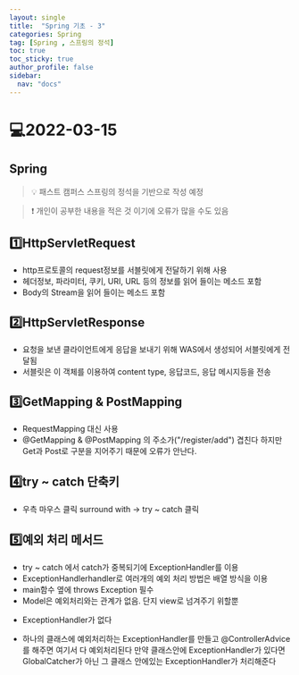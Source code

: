 ```yaml
---
layout: single
title:  "Spring 기초 - 3"
categories: Spring
tag: [Spring , 스프링의 정석]
toc: true
toc_sticky: true
author_profile: false
sidebar:
  nav: "docs"
---
```


# 💻2022-03-15

## Spring

<!--Quote-->
> 💡 패스트 캠퍼스 스프링의 정석을 기반으로 작성 예정

> ❗ 개인이 공부한 내용을 적은 것 이기에 오류가 많을 수도 있음


## 1️⃣HttpServletRequest

- http프로토콜의 request정보를 서블릿에게 전달하기 위해 사용
- 헤더정보, 파라미터, 쿠키, URI, URL 등의 정보를 읽어 들이는 메소드 포함
- Body의 Stream을 읽어 들이는 메소드 포함

## 2️⃣HttpServletResponse

- 요청을 보낸 클라이언트에게 응답을 보내기 위해 WAS에서 생성되어 서블릿에게 전달됨
- 서블릿은 이 객체를 이용하여 content type, 응답코드, 응답 메시지등을 전송

## 3️⃣GetMapping & PostMapping

<script src="https://gist.github.com/kimyeong96/be270e04b645b598d4b00dbe5972727a.js"></script>

- RequestMapping 대신 사용
- @GetMapping & @PostMapping 의 주소가("/register/add") 겹친다 하지만 Get과 Post로 구분을 지어주기 때문에 오류가 안난다.

## 4️⃣try ~ catch 단축키

- 우측 마우스 클릭 surround with → try ~ catch 클릭

## 5️⃣예외 처리 메서드

<script src="https://gist.github.com/kimyeong96/96d1fd6454078f30ea166c5c1ac0f365.js"></script>

- try ~ catch 에서 catch가 중복되기에 ExceptionHandler를 이용
- ExceptionHandlerhandler로 여러개의 예외 처리 방법은 배열 방식을 이용
- main함수 옆에 throws Exception 필수
- Model은 예외처리와는 관계가 없음. 단지 view로 넘겨주기 위할뿐

<script src="https://gist.github.com/kimyeong96/b0af5a5f1c3e145d12abc715c1f273ab.js"></script>

- ExceptionHandler가 없다

<script src="https://gist.github.com/kimyeong96/539d88f1bd7c00a84332e5dac0bf54a1.js"></script>

- 하나의 클래스에 예외처리하는 ExceptionHandler를 만들고 @ControllerAdvice를 해주면 여기서 다 예외처리된다 만약 클래스안에  ExceptionHandler가 있다면 GlobalCatcher가 아닌 그 클래스 안에있는  ExceptionHandler가 처리해준다